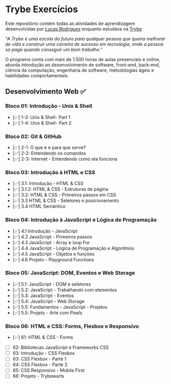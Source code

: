 # Trybe Exercícios

Este repositório contém todas as atividades de aprendizagem desenvolvidas por _[Lucas Rodrigues](https://www.linkedin.com/in/lucas-rodrigues-5435a1233/)_ enquanto estudava na [Trybe](https://www.betrybe.com/)

_"A Trybe é uma escola do futuro para qualquer pessoa que queira melhorar de vida e construir uma carreira de sucesso em tecnologia, onde a pessoa só paga quando conseguir um bom trabalho."_

O programa conta com mais de 1.500 horas de aulas presenciais e online, aborda introdução ao desenvolvimento de software, front-end, back-end, ciência da computação, engenharia de software, metodologias ágeis e habilidades comportamentais.

## Desenvolvimento Web :white_check_mark:

### Bloco 01: Introdução - Unix & Shell

- [✅] 1-3: Unix & Shell- Part 1
- [✅] 1-4: Unix & Shell- Part 2

### Bloco 02: Git & GitHub

- [✅] 2-1: O que é e para que serve?
- [✅] 2-2: Entendendo os comandos
- [✅] 2-3: Internet - Entendendo como ela funciona

### Bloco 03: Introdução à HTML e CSS

- [✅] 3.1: Introdução - HTML & CSS
- [✅] 3.1.2: HTML & CSS - Estruturas de página
- [✅] 3.2: HTML & CSS - Primeiros passos em CSS
- [✅] 3.3 HTML & CSS - Seletores e posicionamento
- [✅] 3.4 HTML Semântico

### Bloco 04: Introdução à JavaScript e Lógica de Programação

- [✅] 4.1 Introdução - JavaScript
- [✅] 4.2 JavaScript - Primeiros passos
- [✅] 4.3 JavaScript - Array e loop For
- [✅] 4.4 JavaScript - Lógica de Programação e Algoritmos
- [✅] 4.5 JavaScript - Objetos e funções
- [✅] 4.6 Projeto - Playground Functions

### Bloco 05: JavaScript: DOM, Eventos e Web Storage

- [✅] 5.1: JavaScript - DOM e seletores
- [✅] 5.2: JavaScript - Trabalhando com elementos
- [✅] 5.3: JavaScript - Eventos
- [✅] 5.4: JavaScript - Web Storage
- [✅] 5.5: Fundamentos - JavaScript - Projetos
- [✅] 5.5: Projeto - Arte com Pixels

### Bloco 06: HTML e CSS: Forms, Flexbox e Responsivo

- [✅] 61: HTML & CSS - Forms
- [ ] 62: Bibliotecas JavaScript e Frameworks CSS
- [ ] 63: Introdução - CSS Flexbox
- [ ] 63: CSS Flexbox - Parte 1
- [ ] 64: CSS Flexbox - Parte 2
- [ ] 65: CSS Responsivo - Mobile First
- [ ] 66: Projeto - Trybewarts
